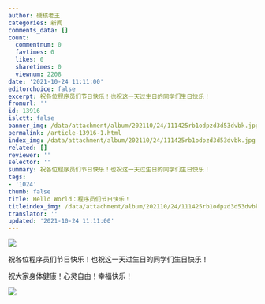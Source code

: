 ```yaml
---
author: 硬核老王
categories: 新闻
comments_data: []
count:
  commentnum: 0
  favtimes: 0
  likes: 0
  sharetimes: 0
  viewnum: 2208
date: '2021-10-24 11:11:00'
editorchoice: false
excerpt: 祝各位程序员们节日快乐！也祝这一天过生日的同学们生日快乐！
fromurl: ''
id: 13916
islctt: false
banner_img: /data/attachment/album/202110/24/111425rb1odpzd3d53dvbk.jpg
permalink: /article-13916-1.html
index_img: /data/attachment/album/202110/24/111425rb1odpzd3d53dvbk.jpg
related: []
reviewer: ''
selector: ''
summary: 祝各位程序员们节日快乐！也祝这一天过生日的同学们生日快乐！
tags:
- '1024'
thumb: false
title: Hello World：程序员们节日快乐！
titleindex_img: /data/attachment/album/202110/24/111425rb1odpzd3d53dvbk.jpg
translator: ''
updated: '2021-10-24 11:11:00'
---
```


![](/data/attachment/album/202110/24/111425rb1odpzd3d53dvbk.jpg)


祝各位程序员们节日快乐！也祝这一天过生日的同学们生日快乐！


祝大家身体健康！心灵自由！幸福快乐！


![](https://linux.cn/static/image/common/1024.svg)